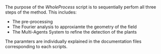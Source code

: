 The purpose of the *WholeProcess* script is to sequentially perfom all three steps of the method. 
This includes:
- The pre-processing
- The Fourier analysis to approxiamte the geometry of the field
- The Multi-Agents System to refine the detection of the plants

The paramters are individually explained in the documentation files corresponding to each scripts.